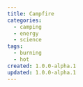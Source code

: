 ```yaml
---
title: Campfire
categories:
  - camping
  - energy
  - science
tags:
  - burning
  - hot
created: 1.0.0-alpha.1
updated: 1.0.0-alpha.1
---
```

